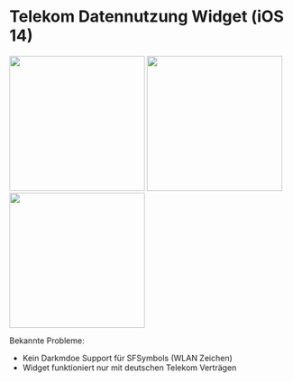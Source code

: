 # Telekom Datennutzung Widget (iOS 14) 



<img src = "https://github.com/marcjulianschwarz/tmobile-data-usage-widget/blob/main/images/IMG_0547.png" width=240px>
<img src = "https://github.com/marcjulianschwarz/tmobile-data-usage-widget/blob/main/images/IMG_0544.jpeg" width=240px>
<img src = "https://github.com/marcjulianschwarz/tmobile-data-usage-widget/blob/main/images/IMG_0545.jpeg" width=240px>

Bekannte Probleme:
- Kein Darkmdoe Support für SFSymbols (WLAN Zeichen)
- Widget funktioniert nur mit deutschen Telekom Verträgen
